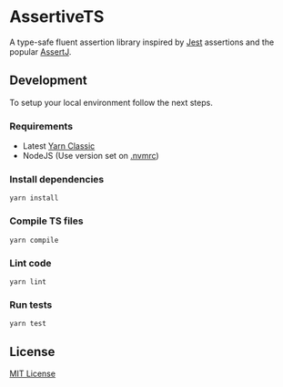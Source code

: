 # AssertiveTS

A type-safe fluent assertion library inspired by [Jest](https://jestjs.io/docs/expect) assertions and the popular [AssertJ](https://assertj.github.io/doc/).

## Development

To setup your local environment follow the next steps.

### Requirements

* Latest [Yarn Classic](https://classic.yarnpkg.com)
* NodeJS (Use version set on [.nvmrc](https://github.com/stackbuilders/assertive-ts/blob/master/.nvmrc))

### Install dependencies

```console
yarn install
```

### Compile TS files

```console
yarn compile
```

### Lint code

```console
yarn lint
```

### Run tests

```console
yarn test
```

## License

[MIT License](https://github.com/stackbuilders/assertive-ts/blob/master/LICENSE)
